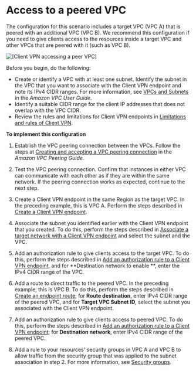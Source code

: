 # Access to a peered VPC<a name="scenario-peered"></a>

The configuration for this scenario includes a target VPC \(VPC A\) that is peered with an additional VPC \(VPC B\)\. We recommend this configuration if you need to give clients access to the resources inside a target VPC and other VPCs that are peered with it \(such as VPC B\)\.

![\[Client VPN accessing a peer VPC\]](http://docs.aws.amazon.com/vpn/latest/clientvpn-admin/images/client-vpn-scenario-peer-vpc.png)

Before you begin, do the following:
+ Create or identify a VPC with at least one subnet\. Identify the subnet in the VPC that you want to associate with the Client VPN endpoint and note its IPv4 CIDR ranges\. For more information, see [ VPCs and Subnets](https://docs.aws.amazon.com/vpc/latest/userguide/VPC_Subnets.html) in the *Amazon VPC User Guide*\.
+ Identify a suitable CIDR range for the client IP addresses that does not overlap with the VPC CIDR\. 
+ Review the rules and limitations for Client VPN endpoints in [Limitations and rules of Client VPN](what-is.md#what-is-limitations)\.

**To implement this configuration**

1. Establish the VPC peering connection between the VPCs\. Follow the steps at [Creating and accepting a VPC peering connection](https://docs.aws.amazon.com/vpc/latest/peering/create-vpc-peering-connection.html) in the *Amazon VPC Peering Guide*\.

1. Test the VPC peering connection\. Confirm that instances in either VPC can communicate with each other as if they are within the same network\. If the peering connection works as expected, continue to the next step\.

1. Create a Client VPN endpoint in the same Region as the target VPC\. In the preceding example, this is VPC A\. Perform the steps described in [Create a Client VPN endpoint](cvpn-working-endpoints.md#cvpn-working-endpoint-create)\.

1. Associate the subnet you identified earlier with the Client VPN endpoint that you created\. To do this, perform the steps described in [Associate a target network with a Client VPN endpoint](cvpn-working-target.md#cvpn-working-target-associate) and select the subnet and the VPC\.

1. Add an authorization rule to give clients access to the target VPC\. To do this, perform the steps described in [Add an authorization rule to a Client VPN endpoint](cvpn-working-rules.md#cvpn-working-rule-authorize), and for **Destination network to enable **, enter the IPv4 CIDR range of the VPC\.

1. Add a route to direct traffic to the peered VPC\. In the preceding example, this is VPC B\. To do this, perform the steps described in [Create an endpoint route](cvpn-working-routes.md#cvpn-working-routes-create); for **Route destination**, enter IPv4 CIDR range of the peered VPC, and for **Target VPC Subnet ID**, select the subnet you associated with the Client VPN endpoint\.

1. Add an authorization rule to give clients access to peered VPC\. To do this, perform the steps described in [Add an authorization rule to a Client VPN endpoint](cvpn-working-rules.md#cvpn-working-rule-authorize); for **Destination network**, enter IPv4 CIDR range of the peered VPC\.

1. Add a rule to your resources' security groups in VPC A and VPC B to allow traffic from the security group that was applied to the subnet association in step 2\. For more information, see [Security groups](client-authorization.md#security-groups)\.